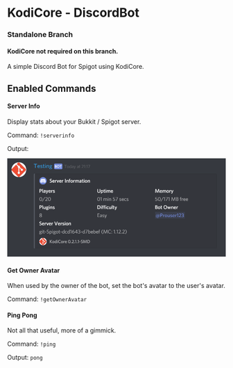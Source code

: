 # KodiCore - DiscordBot
### Standalone Branch
#### KodiCore not required on this branch.

A simple Discord Bot for Spigot using KodiCore.


## Enabled Commands

#### Server Info

Display stats about your Bukkit / Spigot server.

Command: `!serverinfo`

Output:

<img src="https://github.com/KodiCore/DiscordBot/raw/master-standalone/serverinfo_output.PNG" alt="Output" width=550>

#### Get Owner Avatar

When used by the owner of the bot, set the bot's avatar to the user's avatar.

Command: `!getOwnerAvatar`

#### Ping Pong

Not all that useful, more of a gimmick.

Command: `!ping`

Output: `pong`
